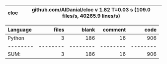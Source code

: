 cloc|github.com/AlDanial/cloc v 1.82  T=0.03 s (109.0 files/s, 40265.9 lines/s)
--- | ---

Language|files|blank|comment|code
:-------|-------:|-------:|-------:|-------:
Python|3|186|16|906
--------|--------|--------|--------|--------
SUM:|3|186|16|906
